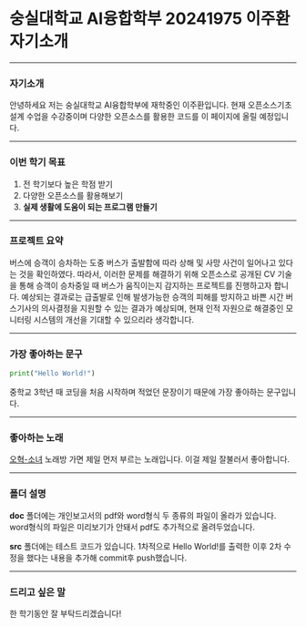 # 숭실대학교 AI융합학부 20241975 이주환 자기소개
- - - 
### 자기소개
안녕하세요 저는 숭실대학교 AI융합학부에 재학중인 이주환입니다.
현재 오픈소스기초설계 수업을 수강중이며 다양한 오픈소스를 활용한 코드를 이 페이지에 올릴 예정입니다.
- - - 
### 이번 학기 목표
1. 전 학기보다 높은 학점 받기
2. 다양한 오픈소스를 활용해보기
3. **실제 생활에 도움이 되는 프로그램 만들기**
- - - 
### 프로젝트 요약
버스에 승객이 승차하는 도중 버스가 출발함에 따라 상해 및 사망 사건이 일어나고 있다는 것을 확인하였다.
따라서, 이러한 문제를 해결하기 위해 오픈소스로 공개된 CV 기술을 통해 승객이 승차중일 때 버스가 움직이는지
감지하는 프로젝트를 진행하고자 합니다. 예상되는 결과로는 급출발로 인해 발생가능한 승객의 피해를 방지하고
바쁜 시간 버스기사의 의사결정을 지원할 수 있는 결과가 예상되며, 현재 인적 자원으로 해결중인 모니터링 시스템의
개선을 기대할 수 있으리라 생각합니다.
- - -
### 가장 좋아하는 문구
```python
print("Hello World!")
```
중학교 3학년 때 코딩을 처음 시작하며 적었던 문장이기 때문에 가장 좋아하는 문구입니다.
- - -
### 좋아하는 노래
[오혁-소녀](https://www.youtube.com/watch?v=bLoO0FSXncg)
노래방 가면 제일 먼저 부르는 노래입니다. 이걸 제일 잘불러서 좋아합니다.
- - -
### 폴더 설명
**doc** 폴더에는 개인보고서의 pdf와 word형식 두 종류의 파일이 올라가 있습니다.
word형식의 파일은 미리보기가 안돼서 pdf도 추가적으로 올려두었습니다.

**src** 폴더에는 테스트 코드가 있습니다.
1차적으로 Hello World!를 출력한 이후 2차 수정을 했다는 내용을 추가해 commit후 push했습니다.
- - - 
### 드리고 싶은 말
한 학기동안 잘 부탁드리겠습니다!
